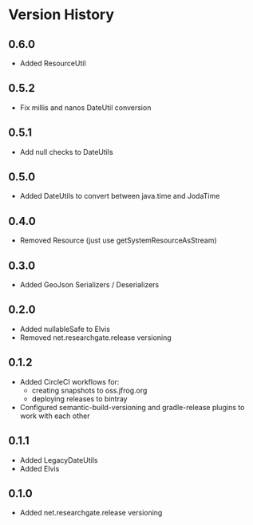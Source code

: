 # Version History

## 0.6.0
* Added ResourceUtil

## 0.5.2
* Fix millis and nanos DateUtil conversion

## 0.5.1
* Add null checks to DateUtils

## 0.5.0
* Added DateUtils to convert between java.time and JodaTime

## 0.4.0
* Removed Resource (just use getSystemResourceAsStream)

## 0.3.0
* Added GeoJson Serializers / Deserializers

## 0.2.0
* Added nullableSafe to Elvis
* Removed net.researchgate.release versioning

## 0.1.2
* Added CircleCI workflows for:
  - creating snapshots to oss.jfrog.org
  - deploying releases to bintray
* Configured semantic-build-versioning and gradle-release plugins to work with each other

## 0.1.1
* Added LegacyDateUtils
* Added Elvis

## 0.1.0
* Added net.researchgate.release versioning